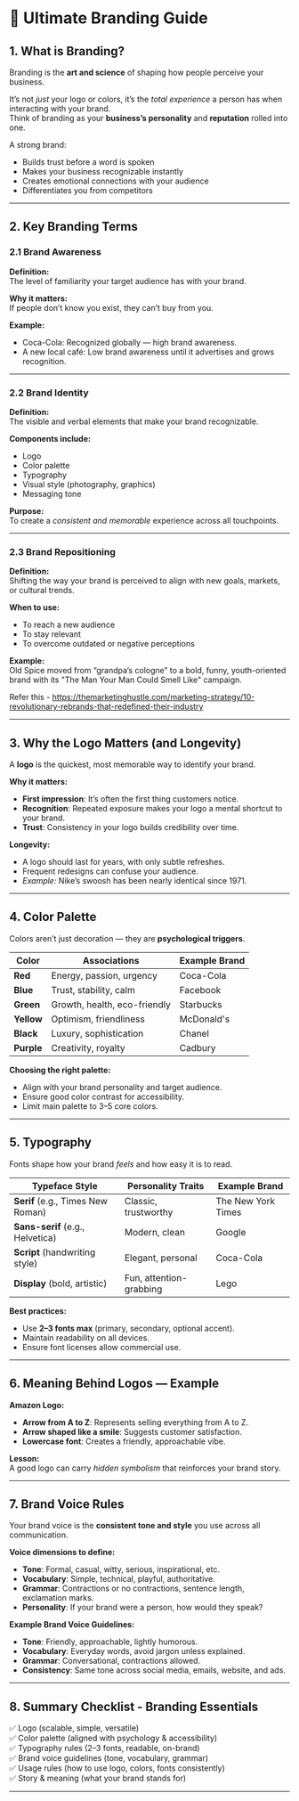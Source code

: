 # 📘 Ultimate Branding Guide

## 1. What is Branding?
Branding is the **art and science** of shaping how people perceive your business.

It’s not *just* your logo or colors, it’s the *total experience* a person has when interacting with your brand.  
Think of branding as your **business’s personality** and **reputation** rolled into one.

A strong brand:
- Builds trust before a word is spoken
- Makes your business recognizable instantly
- Creates emotional connections with your audience
- Differentiates you from competitors

---

## 2. Key Branding Terms

### 2.1 Brand Awareness
**Definition:**  
The level of familiarity your target audience has with your brand.

**Why it matters:**  
If people don’t know you exist, they can’t buy from you.

**Example:**  
- Coca-Cola: Recognized globally — high brand awareness.
- A new local café: Low brand awareness until it advertises and grows recognition.

---

### 2.2 Brand Identity
**Definition:**  
The visible and verbal elements that make your brand recognizable.

**Components include:**
- Logo
- Color palette
- Typography
- Visual style (photography, graphics)
- Messaging tone

**Purpose:**  
To create a *consistent and memorable* experience across all touchpoints.

---

### 2.3 Brand Repositioning
**Definition:**  
Shifting the way your brand is perceived to align with new goals, markets, or cultural trends.

**When to use:**
- To reach a new audience
- To stay relevant
- To overcome outdated or negative perceptions

**Example:**  
Old Spice moved from “grandpa’s cologne” to a bold, funny, youth-oriented brand with its "The Man Your Man Could Smell Like" campaign.

Refer this - https://themarketinghustle.com/marketing-strategy/10-revolutionary-rebrands-that-redefined-their-industry

---

## 3. Why the Logo Matters (and Longevity)

A **logo** is the quickest, most memorable way to identify your brand.

**Why it matters:**
- **First impression**: It’s often the first thing customers notice.
- **Recognition**: Repeated exposure makes your logo a mental shortcut to your brand.
- **Trust**: Consistency in your logo builds credibility over time.

**Longevity:**
- A logo should last for years, with only subtle refreshes.
- Frequent redesigns can confuse your audience.
- *Example:* Nike’s swoosh has been nearly identical since 1971.

---

## 4. Color Palette

Colors aren’t just decoration — they are **psychological triggers**.

| Color      | Associations                   | Example Brand |
|------------|--------------------------------|---------------|
| **Red**    | Energy, passion, urgency       | Coca-Cola     |
| **Blue**   | Trust, stability, calm         | Facebook      |
| **Green**  | Growth, health, eco-friendly   | Starbucks     |
| **Yellow** | Optimism, friendliness         | McDonald's    |
| **Black**  | Luxury, sophistication         | Chanel        |
| **Purple** | Creativity, royalty            | Cadbury       |

**Choosing the right palette:**
- Align with your brand personality and target audience.
- Ensure good color contrast for accessibility.
- Limit main palette to 3–5 core colors.

---

## 5. Typography

Fonts shape how your brand *feels* and how easy it is to read.

| Typeface Style        | Personality Traits       | Example Brand       |
|-----------------------|--------------------------|---------------------|
| **Serif** (e.g., Times New Roman)     | Classic, trustworthy     | The New York Times |
| **Sans-serif** (e.g., Helvetica)      | Modern, clean            | Google             |
| **Script** (handwriting style)        | Elegant, personal        | Coca-Cola          |
| **Display** (bold, artistic)          | Fun, attention-grabbing  | Lego               |

**Best practices:**
- Use **2–3 fonts max** (primary, secondary, optional accent).
- Maintain readability on all devices.
- Ensure font licenses allow commercial use.

---

## 6. Meaning Behind Logos — Example

**Amazon Logo:**
- **Arrow from A to Z**: Represents selling everything from A to Z.
- **Arrow shaped like a smile**: Suggests customer satisfaction.
- **Lowercase font**: Creates a friendly, approachable vibe.

**Lesson:**  
A good logo can carry *hidden symbolism* that reinforces your brand story.

---

## 7. Brand Voice Rules

Your brand voice is the **consistent tone and style** you use across all communication.

**Voice dimensions to define:**
- **Tone**: Formal, casual, witty, serious, inspirational, etc.
- **Vocabulary**: Simple, technical, playful, authoritative.
- **Grammar**: Contractions or no contractions, sentence length, exclamation marks.
- **Personality**: If your brand were a person, how would they speak?

**Example Brand Voice Guidelines:**
- **Tone**: Friendly, approachable, lightly humorous.
- **Vocabulary**: Everyday words, avoid jargon unless explained.
- **Grammar**: Conversational, contractions allowed.
- **Consistency**: Same tone across social media, emails, website, and ads.

---

## 8. Summary Checklist - Branding Essentials
✅ Logo (scalable, simple, versatile)  
✅ Color palette (aligned with psychology & accessibility)  
✅ Typography rules (2–3 fonts, readable, on-brand)  
✅ Brand voice guidelines (tone, vocabulary, grammar)  
✅ Usage rules (how to use logo, colors, fonts consistently)  
✅ Story & meaning (what your brand stands for)  

---
